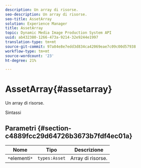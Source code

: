 ```yaml
---
description: Un array di risorse.
seo-description: Un array di risorse.
seo-title: AssetArray
solution: Experience Manager
title: AssetArray
topic: Dynamic Media Image Production System API
uuid: ab432380-1266-473a-9214-32e9244e1997
translation-type: tm+mt
source-git-commit: 97a84e8e7edd3d834ca42069eae7c09c00d57938
workflow-type: tm+mt
source-wordcount: '23'
ht-degree: 21%

---
```



# AssetArray{#assetarray}

Un array di risorse.

Sintassi

## Parametri {#section-c4889fcc29d64726b3673b7fdf4ec01a}

| Nome | Tipo | Descrizione |
|---|---|---|
| `*`elementi`*` | `types:Asset` | Array di risorse. |

